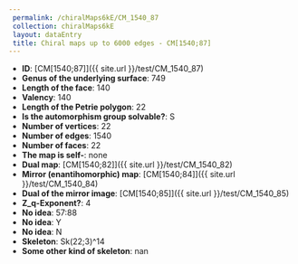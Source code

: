 ```yaml
--- 
 permalink: /chiralMaps6kE/CM_1540_87 
 collection: chiralMaps6kE
 layout: dataEntry
 title: Chiral maps up to 6000 edges - CM[1540;87]
---
```


- **ID**: [CM[1540;87]]({{ site.url }}/test/CM_1540_87)
- **Genus of the underlying surface**: 749
- **Length of the face**: 140
- **Valency**: 140
- **Length of the Petrie polygon**: 22
- **Is the automorphism group solvable?**: S
- **Number of vertices**: 22
- **Number of edges**: 1540
- **Number of faces**: 22
- **The map is self-**: none
- **Dual map**: [CM[1540;82]]({{ site.url }}/test/CM_1540_82)
- **Mirror (enantihomorphic) map**: [CM[1540;84]]({{ site.url }}/test/CM_1540_84)
- **Dual of the mirror image**: [CM[1540;85]]({{ site.url }}/test/CM_1540_85)
- **Z_q-Exponent?**: 4
- **No idea**:  57:88
- **No idea**: Y
- **No idea**: N
- **Skeleton**: Sk(22;3)^14
- **Some other kind of skeleton**: nan
